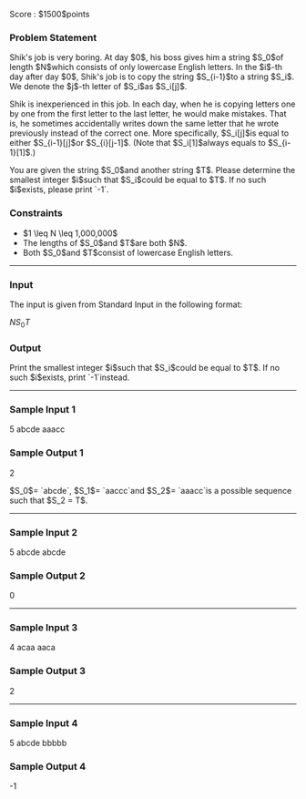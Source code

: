 
<div>

<span>

<span>

<p>
Score : $1500$points
</p>

<div>

<section>

### **Problem Statement**

<style>
#nck {
      width: 30px;
      height: auto;
   }

</style>

<p>
Shik's job is very boring. At day $0$, his boss gives him a string $S_0$of length $N$which consists of only lowercase English letters. In the $i$-th day after day $0$, Shik's job is to copy the string $S_{i-1}$to a string $S_i$. We denote the $j$-th letter of $S_i$as $S_i[j]$.
</p>

<p>
Shik is inexperienced in this job. In each day, when he is copying letters one by one from the first letter to the last letter, he would make mistakes. That is, he sometimes accidentally writes down the same letter that he wrote previously instead of the correct one. More specifically, $S_i[j]$is equal to either $S_{i-1}[j]$or $S_{i}[j-1]$. (Note that $S_i[1]$always equals to $S_{i-1}[1]$.)
</p>

<p>
You are given the string $S_0$and another string $T$.
Please determine the smallest integer $i$such that $S_i$could be equal to $T$. If no such $i$exists, please print `-1`.
</p>

</section>

</div>

<div>

<section>

### **Constraints**

<ul>

<li>
$1 \leq N \leq 1,000,000$
</li>

<li>
The lengths of $S_0$and $T$are both $N$.
</li>

<li>
Both $S_0$and $T$consist of lowercase English letters.
</li>

</ul>

</section>

</div>

---

<div>

<div>

<section>

### **Input**

<p>
The input is given from Standard Input in the following format:
</p>

<div>

$N$$S_0$$T$
</div>

</section>

</div>

<div>

<section>

### **Output**

<p>
Print the smallest integer $i$such that $S_i$could be equal to $T$. If no such $i$exists, print `-1`instead.
</p>

</section>

</div>

</div>

---

<div>

<section>

### **Sample Input 1**

<div>

5
abcde
aaacc

</div>

</section>

</div>

<div>

<section>

### **Sample Output 1**

<div>

2

</div>

<p>
$S_0$= `abcde`, $S_1$= `aaccc`and $S_2$= `aaacc`is a possible sequence such that $S_2 = T$.
</p>

</section>

</div>

---

<div>

<section>

### **Sample Input 2**

<div>

5
abcde
abcde

</div>

</section>

</div>

<div>

<section>

### **Sample Output 2**

<div>

0

</div>

</section>

</div>

---

<div>

<section>

### **Sample Input 3**

<div>

4
acaa
aaca

</div>

</section>

</div>

<div>

<section>

### **Sample Output 3**

<div>

2

</div>

</section>

</div>

---

<div>

<section>

### **Sample Input 4**

<div>

5
abcde
bbbbb

</div>

</section>

</div>

<div>

<section>

### **Sample Output 4**

<div>

-1

</div>

</section>

</div>

</span>

</span>

</div>
